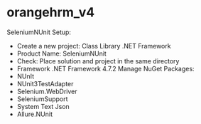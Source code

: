 # orangehrm_v4
SeleniumNUnit
Setup:
- Create a new project: Class Library .NET Framework
- Product Name: SeleniumNUnit
- Check: Place solution and project in the same directory 
- Framework .NET Framework 4.7.2
 Manage NuGet Packages:
- NUnIt
- NUnit3TestAdapter
- Selenium.WebDriver
- SeleniumSupport
- System Text Json
- Allure.NUnit
